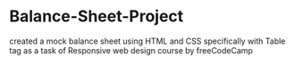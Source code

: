 # Balance-Sheet-Project
created a mock balance sheet using HTML and CSS specifically with Table tag as a task of Responsive web design course by freeCodeCamp
